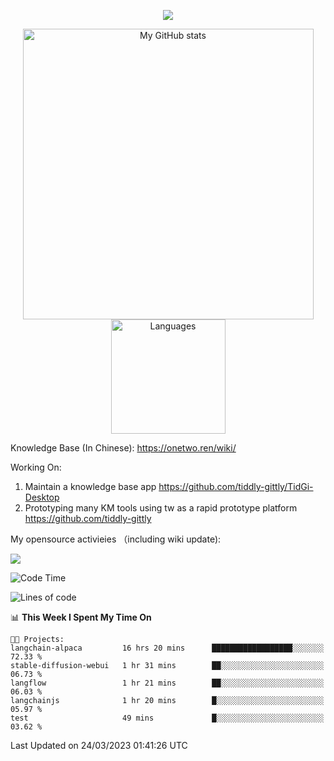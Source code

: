 <a href="https://github.com/linonetwo">
    <p align="center">
        <img src="https://github-profile-trophy.vercel.app/?username=linonetwo&column=7&theme=onedark"/>
    </p>
</a>
<a align="center" href="https://github.com/linonetwo">
  <p align="center">
    <img src="https://github-readme-stats.vercel.app/api?username=linonetwo&show_icons=true&count_private=true" alt="My GitHub stats" width="465"/>
    <img src="https://github-readme-stats.vercel.app/api/top-langs/?username=linonetwo&layout=compact&langs_count=10" alt="Languages" height="183">
  </p>
</a>

Knowledge Base (In Chinese): https://onetwo.ren/wiki/

Working On: 

1. Maintain a knowledge base app https://github.com/tiddly-gittly/TidGi-Desktop
1. Prototyping many KM tools using tw as a rapid prototype platform https://github.com/tiddly-gittly

My opensource activieies （including wiki update):

![](https://visitor-badge.glitch.me/badge?page_id=linonetwo.linonetwo)

<!--START_SECTION:waka-->
![Code Time](http://img.shields.io/badge/Code%20Time-1%2C637%20hrs%2059%20mins-blue)

![Lines of code](https://img.shields.io/badge/From%20Hello%20World%20I%27ve%20Written-46.4%20million%20lines%20of%20code-blue)

📊 **This Week I Spent My Time On** 

```text
🐱‍💻 Projects: 
langchain-alpaca         16 hrs 20 mins      ██████████████████░░░░░░░   72.33 % 
stable-diffusion-webui   1 hr 31 mins        ██░░░░░░░░░░░░░░░░░░░░░░░   06.73 % 
langflow                 1 hr 21 mins        ██░░░░░░░░░░░░░░░░░░░░░░░   06.03 % 
langchainjs              1 hr 20 mins        █░░░░░░░░░░░░░░░░░░░░░░░░   05.97 % 
test                     49 mins             █░░░░░░░░░░░░░░░░░░░░░░░░   03.62 % 
```


 Last Updated on 24/03/2023 01:41:26 UTC
<!--END_SECTION:waka-->
